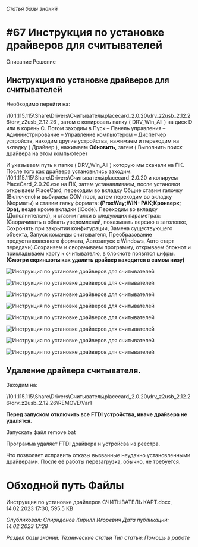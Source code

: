 _Статья базы знаний_

# #67 Инструкция по установке драйверов для считывателей

Описание Решение

## Инструкция по установке драйверов для считывателей

Необходимо перейти на:

\\10.1.115.115\Share\Drivers\Считыватель\placecard_2.0.20\drv_z2usb_2.12.26\drv_z2usb_2.12.26 , затем с копировать папку ( DRV_Win_All ) на диск D или в корень С. Потом заходим в Пуск – Панель управления – Администрирование – Управление компьютером – Диспетчер устройств, находим другие устройства, нажимаем и переходим на вкладку ( Драйвер ), нажимаем **Обновить,** затем ( Выполнить поиск драйвера на этом компьютере)

И указываем путь к папке ( DRV_Win_All ) которую мы скачали на ПК. После того как драйвера установились заходим: \\10.1.115.115\Share\Drivers\Считыватель\placecard_2.0.20 и копируем PlaceCard_2.0.20.exe на ПК, затем устанавливаем, после установки открываем PlaceCard, переходим во вкладку Общие ставим галочку (Включено) и выбираем COM порт, затем переходим во вкладку (Форматы) и ставим галку формата: **(ProxWay;WIN- PAK;Кронверк; Эра),** везде кроме вкладки (iCode). Переходим во вкладку (Дополнительно), и ставим галки в следующих параметрах: (Сворачивать в облать уведомлений, показывать версию в заголовке, Сохронять при закрытии конфигурации, Замена существующего объекта, Запуск команды считывателя, Преобразование предустановленного формата, Автозапуск с Windows, Авто старт передачи).Сохраняем и сворачиваем программу, открываем блокнот и прикладываем карту к считывателю, в блокноте появятся цифры. **(Смотри скриншоты как удалить драйвер находится в самом низу)**

![Инструкция по установке драйверов  для считывателей](<Инструкция по установке драйверов  для считывателей.jpeg>)

![Инструкция по установке драйверов  для считывателей](<Инструкция по установке драйверов  для считывателей 1.jpeg>)

![Инструкция по установке драйверов  для считывателей](<Инструкция по установке драйверов  для считывателей 2.jpeg>)

![Инструкция по установке драйверов  для считывателей](<Инструкция по установке драйверов  для считывателей 3.jpeg>)

![Инструкция по установке драйверов  для считывателей](<Инструкция по установке драйверов  для считывателей 4.jpeg>)

![Инструкция по установке драйверов  для считывателей](<Инструкция по установке драйверов  для считывателей 5.jpeg>)

![Инструкция по установке драйверов  для считывателей](<Инструкция по установке драйверов  для считывателей 6.jpeg>)

![Инструкция по установке драйверов  для считывателей](<Инструкция по установке драйверов  для считывателей 7.jpeg>)

## Удаление драйвера считывателя.

Заходим на:

\\10.1.115.115\Share\Drivers\Считыватель\placecard_2.0.20\drv_z2usb_2.12.26\drv_z2usb_2.12.26\REMOVE\Var1

**Перед запуском отключить все FTDI устройства, иначе драйвера не удалятся**.

Запускать файл remove.bat

Программа удаляет FTDI драйвера и устройсва из реестра.

Что позволяет исправить отказы вызванные неудачно установленными драйверами. После её работы перезагрузка, обычно, не требуется.

# Обходной путь Файлы

Инструкция по установке драйверов СЧИТЫВАТЕЛЬ КАРТ.docx, 14.02.2023 17:30, 595.5 KB

_Опубликовал: Спиридонов Кирилл Игоревич Дата публикации: 14.02.2023 17:28_

_Раздел базы знаний: Технические статьи Тип статьи: Помощь в работе_